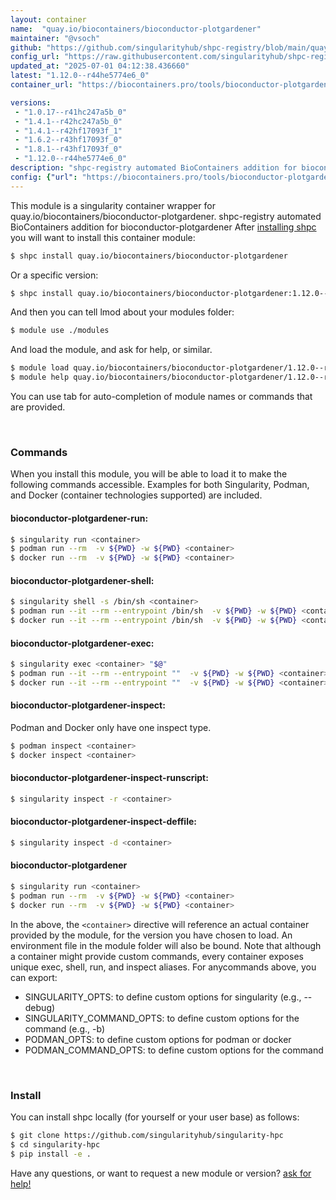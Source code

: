 ```yaml
---
layout: container
name:  "quay.io/biocontainers/bioconductor-plotgardener"
maintainer: "@vsoch"
github: "https://github.com/singularityhub/shpc-registry/blob/main/quay.io/biocontainers/bioconductor-plotgardener/container.yaml"
config_url: "https://raw.githubusercontent.com/singularityhub/shpc-registry/main/quay.io/biocontainers/bioconductor-plotgardener/container.yaml"
updated_at: "2025-07-01 04:12:38.436660"
latest: "1.12.0--r44he5774e6_0"
container_url: "https://biocontainers.pro/tools/bioconductor-plotgardener"

versions:
 - "1.0.17--r41hc247a5b_0"
 - "1.4.1--r42hc247a5b_0"
 - "1.4.1--r42hf17093f_1"
 - "1.6.2--r43hf17093f_0"
 - "1.8.1--r43hf17093f_0"
 - "1.12.0--r44he5774e6_0"
description: "shpc-registry automated BioContainers addition for bioconductor-plotgardener"
config: {"url": "https://biocontainers.pro/tools/bioconductor-plotgardener", "maintainer": "@vsoch", "description": "shpc-registry automated BioContainers addition for bioconductor-plotgardener", "latest": {"1.12.0--r44he5774e6_0": "sha256:20033f8f836561be2444524b6ce179aa1b9d4cea106806b13b6fc1d7e7e2737f"}, "tags": {"1.0.17--r41hc247a5b_0": "sha256:f02fcfd4e1d44377d8acc143955341d62f8f8945114f650256d04031b8d4a5a7", "1.4.1--r42hc247a5b_0": "sha256:87c218468d6866fdd01a8593a8c6fabe896542a643fe556ff25fe9e7efc4cccb", "1.4.1--r42hf17093f_1": "sha256:2db5c64d49ff68141d140b7bd30e6c979f40ba0c1159caaa50a0498de32ecf0a", "1.6.2--r43hf17093f_0": "sha256:4a65a0e6be7edd5f0a6b7d197d1ebe3d4d3ef5eac3970010689177e352d220fb", "1.8.1--r43hf17093f_0": "sha256:4da4c4d6a278183c84ab61dfadef4b33444c283bb1772f4fcd5c1552c3bdf820", "1.12.0--r44he5774e6_0": "sha256:20033f8f836561be2444524b6ce179aa1b9d4cea106806b13b6fc1d7e7e2737f"}, "docker": "quay.io/biocontainers/bioconductor-plotgardener"}
---
```


This module is a singularity container wrapper for quay.io/biocontainers/bioconductor-plotgardener.
shpc-registry automated BioContainers addition for bioconductor-plotgardener
After [installing shpc](#install) you will want to install this container module:


```bash
$ shpc install quay.io/biocontainers/bioconductor-plotgardener
```

Or a specific version:

```bash
$ shpc install quay.io/biocontainers/bioconductor-plotgardener:1.12.0--r44he5774e6_0
```

And then you can tell lmod about your modules folder:

```bash
$ module use ./modules
```

And load the module, and ask for help, or similar.

```bash
$ module load quay.io/biocontainers/bioconductor-plotgardener/1.12.0--r44he5774e6_0
$ module help quay.io/biocontainers/bioconductor-plotgardener/1.12.0--r44he5774e6_0
```

You can use tab for auto-completion of module names or commands that are provided.

<br>

### Commands

When you install this module, you will be able to load it to make the following commands accessible.
Examples for both Singularity, Podman, and Docker (container technologies supported) are included.

#### bioconductor-plotgardener-run:

```bash
$ singularity run <container>
$ podman run --rm  -v ${PWD} -w ${PWD} <container>
$ docker run --rm  -v ${PWD} -w ${PWD} <container>
```

#### bioconductor-plotgardener-shell:

```bash
$ singularity shell -s /bin/sh <container>
$ podman run --it --rm --entrypoint /bin/sh  -v ${PWD} -w ${PWD} <container>
$ docker run --it --rm --entrypoint /bin/sh  -v ${PWD} -w ${PWD} <container>
```

#### bioconductor-plotgardener-exec:

```bash
$ singularity exec <container> "$@"
$ podman run --it --rm --entrypoint ""  -v ${PWD} -w ${PWD} <container> "$@"
$ docker run --it --rm --entrypoint ""  -v ${PWD} -w ${PWD} <container> "$@"
```

#### bioconductor-plotgardener-inspect:

Podman and Docker only have one inspect type.

```bash
$ podman inspect <container>
$ docker inspect <container>
```

#### bioconductor-plotgardener-inspect-runscript:

```bash
$ singularity inspect -r <container>
```

#### bioconductor-plotgardener-inspect-deffile:

```bash
$ singularity inspect -d <container>
```



#### bioconductor-plotgardener

```bash
$ singularity run <container>
$ podman run --rm  -v ${PWD} -w ${PWD} <container>
$ docker run --rm  -v ${PWD} -w ${PWD} <container>
```


In the above, the `<container>` directive will reference an actual container provided
by the module, for the version you have chosen to load. An environment file in the
module folder will also be bound. Note that although a container
might provide custom commands, every container exposes unique exec, shell, run, and
inspect aliases. For anycommands above, you can export:

 - SINGULARITY_OPTS: to define custom options for singularity (e.g., --debug)
 - SINGULARITY_COMMAND_OPTS: to define custom options for the command (e.g., -b)
 - PODMAN_OPTS: to define custom options for podman or docker
 - PODMAN_COMMAND_OPTS: to define custom options for the command

<br>

### Install

You can install shpc locally (for yourself or your user base) as follows:

```bash
$ git clone https://github.com/singularityhub/singularity-hpc
$ cd singularity-hpc
$ pip install -e .
```

Have any questions, or want to request a new module or version? [ask for help!](https://github.com/singularityhub/singularity-hpc/issues)